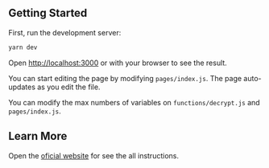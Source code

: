 ## Getting Started

First, run the development server:

```bash
yarn dev
```

Open [http://localhost:3000](http://localhost:3000) or with your browser to see the result.

You can start editing the page by modifying `pages/index.js`. The page auto-updates as you edit the file.

You can modify the max numbers of variables on `functions/decrypt.js` and `pages/index.js`.

## Learn More

Open the [oficial website](https://tea256.vercel.app/) for see the all instructions.
